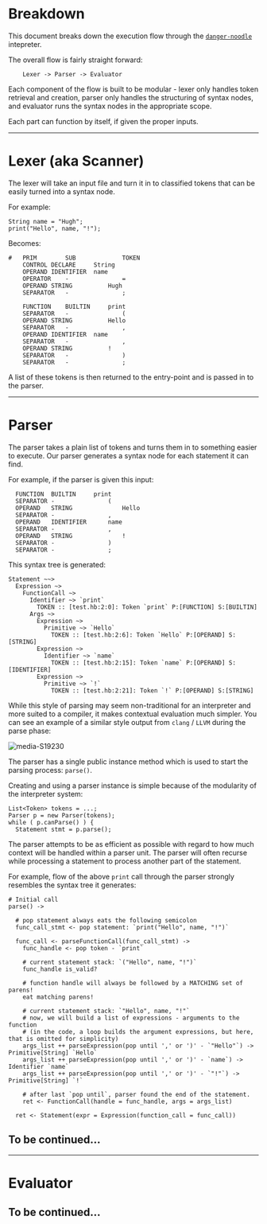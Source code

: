 Breakdown
=========

This document breaks down the execution flow through the [`danger-noodle`](https://github.com/pirogoeth/danger-noodle) intepreter.

The overall flow is fairly straight forward:

```
	Lexer -> Parser -> Evaluator
```

Each component of the flow is built to be modular - lexer only handles token retrieval and creation,
parser only handles the structuring of syntax nodes, and evaluator runs the syntax nodes in the
appropriate scope.

Each part can function by itself, if given the proper inputs.


----


Lexer (aka Scanner)
===================

The lexer will take an input file and turn it in to classified tokens that can be easily turned into
a syntax node.

For example:

```
String name = "Hugh";
print("Hello", name, "!");
```

Becomes:

```
#	PRIM		SUB				TOKEN
	CONTROL	DECLARE		String
	OPERAND	IDENTIFIER	name
	OPERATOR	-				=
	OPERAND	STRING			Hugh
	SEPARATOR	-				;

	FUNCTION	BUILTIN		print
	SEPARATOR	-				(
	OPERAND	STRING			Hello
	SEPARATOR	-				,
	OPERAND	IDENTIFIER	name
	SEPARATOR	-				,
	OPERAND	STRING			!
	SEPARATOR	-				)
	SEPARATOR	-				;
```

A list of these tokens is then returned to the entry-point and is passed in to the parser.


----


Parser
======

The parser takes a plain list of tokens and turns them in to something easier to execute.
Our parser generates a syntax node for each statement it can find.

For example, if the parser is given this input:

```
  FUNCTION	BUILTIN		print
  SEPARATOR	-				(
  OPERAND	STRING				Hello
  SEPARATOR	-				,
  OPERAND	IDENTIFIER		name
  SEPARATOR	-				,
  OPERAND	STRING				!
  SEPARATOR	-				)
  SEPARATOR	-				;
```

This syntax tree is generated:

```
Statement ~~>
  Expression ~>
    FunctionCall ~>
      Identifier ~> `print`
        TOKEN :: [test.hb:2:0]: Token `print` P:[FUNCTION] S:[BUILTIN]
      Args ~>
        Expression ~>
          Primitive ~> `Hello`
            TOKEN :: [test.hb:2:6]: Token `Hello` P:[OPERAND] S:[STRING]
        Expression ~>
          Identifier ~> `name`
            TOKEN :: [test.hb:2:15]: Token `name` P:[OPERAND] S:[IDENTIFIER]
        Expression ~>
          Primitive ~> `!`
            TOKEN :: [test.hb:2:21]: Token `!` P:[OPERAND] S:[STRING]
```

While this style of parsing may seem non-traditional for an interpreter and more suited to a compiler, it makes
contextual evaluation much simpler. You can see an example of a similar style output from `clang` / `LLVM` during the parse phase:

![media-S19230](file://media/596193302.png)


The parser has a single public instance method which is used to start the parsing process: `parse()`.

Creating and using a parser instance is simple because of the modularity of the interpreter system:

```
List<Token> tokens = ...;
Parser p = new Parser(tokens);
while ( p.canParse() ) {
  Statement stmt = p.parse();
```

The parser attempts to be as efficient as possible with regard to how much context will be handled within a parser unit.
The parser will often recurse while processing a statement to process another part of the statement.

For example, flow of the above `print` call through the parser strongly resembles the syntax tree it generates:

```
# Initial call
parse() ->

  # pop statement always eats the following semicolon
  func_call_stmt <- pop statement: `print("Hello", name, "!")`

  func_call <- parseFunctionCall(func_call_stmt) ->
    func_handle <- pop token - `print`

    # current statement stack: `("Hello", name, "!")`
    func_handle is_valid?

    # function handle will always be followed by a MATCHING set of parens!
    eat matching parens!

    # current statement stack: `"Hello", name, "!"`
    # now, we will build a list of expressions - arguments to the function
    # (in the code, a loop builds the argument expressions, but here, that is omitted for simplicity)
    args_list ++ parseExpression(pop until ',' or ')' - `"Hello"`) -> Primitive[String] `Hello`
    args_list ++ parseExpression(pop until ',' or ')' - `name`) -> Identifier `name`
    args_list ++ parseExpression(pop until ',' or ')' - `"!"`) -> Primitive[String] `!`

    # after last `pop until`, parser found the end of the statement.
    ret <- FunctionCall(handle = func_handle, args = args_list)

  ret <- Statement(expr = Expression(function_call = func_call))
```

## To be continued...


----

Evaluator
=========

## To be continued...